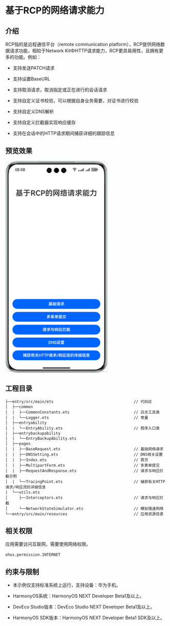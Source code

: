 # 基于RCP的网络请求能力
## 介绍
RCP指的是远程通信平台（remote communication platform），RCP提供网络数据请求功能，相较于Network Kit中HTTP请求能力，RCP更具易用性，且拥有更多的功能。例如：
* 支持发送PATCH请求

* 支持设置BaseURL

* 支持取消请求，取消指定或正在进行的会话请求

* 支持自定义证书校验，可以根据自身业务需要，对证书进行校验

* 支持自定义DNS解析

* 支持自定义拦截器实现响应缓存

* 支持在会话中的HTTP请求期间捕获详细的跟踪信息
## 预览效果
![](screenshots/device/rcp.gif)
## 工程目录
``` 
├──entry/src/main/ets                                   // 代码区
│  ├──common
│  |  ├──CommonConstants.ets                            // 日志工具类
│  |  └──Logger.ets                                     // 常量
│  ├──entryability
│  |  └──EntryAbility.ets                               // 程序入口类
│  ├──entrybackupability
│  |  └──EntryBackupAbility.ets
│  ├──pages
│  |  ├──BaseRequest.ets                                // 基础网络请求
│  |  ├──DNSSetting.ets                                 // DNS相关设置
│  |  ├──Index.ets                                      // 首页
│  |  ├──MultipartForm.ets                              // 多表单提交
│  |  ├──RequestAndResponse.ets                         // 请求与响应拦截示例
│  |  └──TracingPoint.ets                               // 捕获有关HTTP请求/响应流的详细信息
|  └──utils.ets
│     ├──Interceptors.ets                               // 请求与响应拦截
│     └──NetworkStateSimulator.ets                      // 模拟慢速网络
└──entry/src/main/resources                             // 应用资源目录
``` 
## 相关权限
应用需要访问互联网，需要使用网络权限。

`ohos.permission.INTERNET`
## 约束与限制
* 本示例仅支持标准系统上运行，支持设备：华为手机。

* HarmonyOS系统：HarmonyOS NEXT Developer Beta1及以上。

* DevEco Studio版本：DevEco Studio NEXT Developer Beta1及以上。
  
* HarmonyOS SDK版本：HarmonyOS NEXT Developer Beta1 SDK及以上。